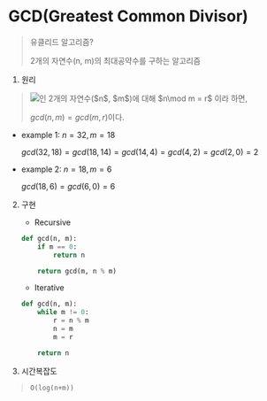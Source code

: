 # GCD(Greatest Common Divisor)

> 유클리드 알고리즘?
>
> 2개의 자연수(n, m)의 최대공약수를 구하는 알고리즘

1. 원리
> <!-- n \geq m --> <img src="https://chart.apis.google.com/chart?cht=tx&chl= n%5C%20%5Cgeq%5C%20m" />인 2개의 자연수($n$, $m$)에 대해 $n\mod m = r$ 이라 하면,
> 
> $gcd(n, m) = gcd(m, r)$이다.

* example 1: $n = 32, m = 18$

    $gcd(32, 18) = gcd(18, 14) = gcd(14, 4) = gcd(4, 2) = gcd(2, 0) = 2$

* example 2: $n= 18, m = 6$

    $gcd(18, 6) = gcd(6, 0) = 6$

2. 구현

    * Recursive
    ```py
    def gcd(n, m):
        if m == 0:
            return n
    
        return gcd(m, n % m)
    ```

    * Iterative
    ```py
    def gcd(n, m):
        while m != 0:
            r = n % m
            n = m
            m = r

        return n
    ```


3. 시간복잡도
  > `O(log(n+m))`
